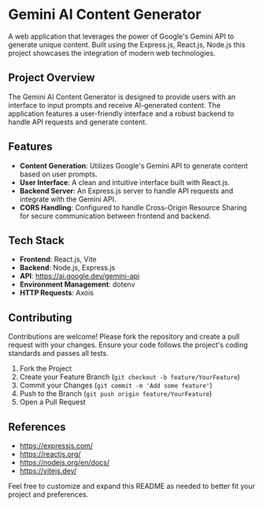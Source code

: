 
# Gemini AI Content Generator

A web application that leverages the power of Google's Gemini API to generate unique content. Built using the  Express.js, React.js, Node.js this project showcases the integration of modern web technologies.

## Project Overview

The Gemini AI Content Generator is designed to provide users with an interface to input prompts and receive AI-generated content. The application features a user-friendly interface and a robust backend to handle API requests and generate content.

## Features

- **Content Generation**: Utilizes Google's Gemini API to generate content based on user prompts.
- **User Interface**: A clean and intuitive interface built with React.js.
- **Backend Server**: An Express.js server to handle API requests and integrate with the Gemini API.
- **CORS Handling**: Configured to handle Cross-Origin Resource Sharing for secure communication between frontend and backend.

## Tech Stack

- **Frontend**: React.js, Vite
- **Backend**: Node.js, Express.js
- **API**: https://ai.google.dev/gemini-api
- **Environment Management**: dotenv
- **HTTP Requests**: Axois 

## Contributing

Contributions are welcome! Please fork the repository and create a pull request with your changes. Ensure your code follows the project's coding standards and passes all tests.

1. Fork the Project
2. Create your Feature Branch (`git checkout -b feature/YourFeature`)
3. Commit your Changes (`git commit -m 'Add some feature'`)
4. Push to the Branch (`git push origin feature/YourFeature`)
5. Open a Pull Request

## References
- https://expressjs.com/
- https://reactjs.org/
- https://nodejs.org/en/docs/
- https://vitejs.dev/

Feel free to customize and expand this README as needed to better fit your project and preferences.
